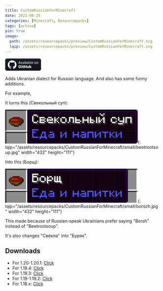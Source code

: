 ```yaml
---
title: CustomRussianForMinecraft
date: 2022-08-25
categories: [Minecraft, Resourcepacks]
tags: [active]
pin: true
image:
  path: /assets/resourcepacks/preview/CustomRussianForMinecraft.svg
  lqip: /assets/resourcepacks/preview/CustomRussianForMinecraft.svg
---
```

<a href="https://github.com/Den4enko/CustomRussianForMinecraft"><img alt="SourceCode" height="40" src="/assets/badges/github_vector.svg"></a>

Adds Ukranian dialect for Russian language. And also has some funny additions.

For example,

It turns this (Свекольный суп):

![beetrootsoup](/assets/resourcepacks/CustomRussianForMinecraft/beetrootsoup.jpg){: lqip="/assets/resourcepacks/CustomRussianForMinecraft/small/beetrootsoup.jpg" width="432" height="111"}
  
 Into this (Борщ):

![borsch](/assets/resourcepacks/CustomRussianForMinecraft/borsch.jpg){: lqip="/assets/resourcepacks/CustomRussianForMinecraft/small/borsch.jpg" width="432" height="111"}
  
This made because of Russian-speak Ukrainians prefer saying "Borsh" instead of "Beetrootsoup".

It's also changes "Свёкла" into "Буряк".

## Downloads
- For 1.20-1.20.1: [Click](https://github.com/Den4enko/CustomRussianForMinecraft/releases/latest/download/CustomRussianForMinecraft.1.20.zip)
- For 1.19.4: [Click](https://github.com/Den4enko/CustomRussianForMinecraft/releases/latest/download/CustomRussianForMinecraft.1.19.4.zip)
- For 1.19.3: [Click](https://github.com/Den4enko/CustomRussianForMinecraft/releases/latest/download/CustomRussianForMinecraft.1.19.3.zip)
- For 1.19-1.19.2: [Click](https://github.com/Den4enko/CustomRussianForMinecraft/releases/latest/download/CustomRussianForMinecraft.1.19.zip)
- For 1.18.x: [Click](https://github.com/Den4enko/CustomRussianForMinecraft/releases/latest/download/CustomRussianForMinecraft.1.18.zip)
